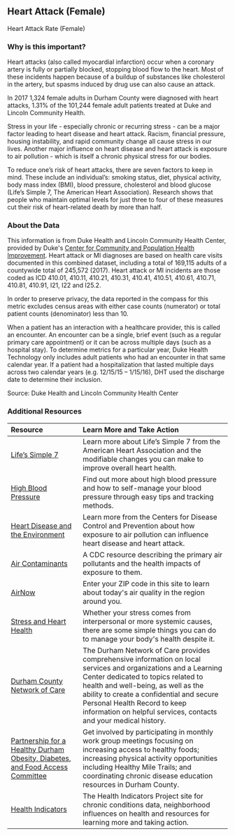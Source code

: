 ## Heart Attack (Female) 
Heart Attack Rate (Female) 

### Why is this important?
Heart attacks (also called myocardial infarction) occur when a coronary artery is fully or partially blocked, stopping blood flow to the heart. Most of these incidents happen because of a buildup of substances like cholesterol in the artery, but spasms induced by drug use can also cause an attack.  

In 2017 1,324 female adults in Durham County were diagnosed with heart attacks, 1.31% of the 101,244 female adult patients treated at Duke and Lincoln Community Health.

Stress in your life - especially chronic or recurring stress - can be a major factor leading to heart disease and heart attack. Racism, financial pressure, housing instability, and rapid community change all cause stress in our lives. Another major influence on heart disease and heart attack is exposure to air pollution - which is itself a chronic physical stress for our bodies.    

To reduce one’s risk of heart attacks, there are seven factors to keep in mind. These include an individual’s:  smoking status, diet, physical activity, body mass index (BMI), blood pressure, cholesterol and blood glucose (Life’s Simple 7, The American Heart Association).  Research shows that people who maintain optimal levels for just three to four of these measures cut their risk of heart-related death by more than half.  

### About the Data
This information is from Duke Health and Lincoln Community Health Center, provided by Duke's [Center for Community and Population Health Improvement](http://www.dukehealthimprovement.org/). Heart attack or MI diagnoses are based on health care visits documented in this combined dataset, including a total of 169,115 adults of a countywide total of 245,572 (2017). Heart attack or MI incidents are those coded as ICD 410.01, 410.11, 410.21, 410.31, 410.41, 410.51, 410.61, 410.71, 410.81, 410.91, I21, I22 and I25.2.

In order to preserve privacy, the data reported in the compass for this metric excludes census areas with either case counts (numerator) or total patient counts (denominator) less than 10.

When a patient has an interaction with a healthcare provider, this is called an encounter. An encounter can be a single, brief event (such as a regular primary care appointment) or it can be across multiple days (such as a hospital stay). To determine metrics for a particular year, Duke Health Technology only includes adult patients who had an encounter in that same calendar year. If a patient had a hospitalization that lasted multiple days across two calendar years (e.g. 12/15/15 – 1/15/16), DHT used the discharge date to determine their inclusion.

Source: Duke Health and Lincoln Community Health Center

### Additional Resources

|Resource | Learn More and Take Action | 
|:--- | :--- |
|[Life’s Simple 7](https://heartinsight.heart.org/Lifes-Simple-7/) | Learn more about Life’s Simple 7 from the American Heart Association and the modifiable changes you can make to improve overall heart health.
|[High Blood Pressure](https://www.heart.org/en/health-topics/high-blood-pressure) | Find out more about high blood pressure and how to self-manage your blood pressure through easy tips and tracking methods.
|[Heart Disease and the Environment](https://ephtracking.cdc.gov/showHeartEnv)| Learn more from the Centers for Disease Control and Prevention about how exposure to air pollution can influence heart disease and heart attack.
|[Air Contaminants](https://ephtracking.cdc.gov/showAirContaminants.action#pm)| A CDC resource describing the primary air pollutants and the health impacts of exposure to them.
|[AirNow](https://airnow.gov/)| Enter your ZIP code in this site to learn about today's air quality in the region around you.
|[Stress and Heart Health](http://www.heart.org/en/healthy-living/healthy-lifestyle/stress-management/stress-and-heart-health)| Whether your stress comes from interpersonal or more systemic causes, there are some simple things you can do to manage your body's health despite it. 
|[Durham County Network of Care](http://durham.nc.networkofcare.org/mh/)| The Durham Network of Care provides comprehensive information on local services and organizations and a Learning Center dedicated to topics related to health and well-being, as well as the ability to create a confidential and secure Personal Health Record to keep information on helpful services, contacts and your medical history.
|[Partnership for a Healthy Durham Obesity, Diabetes, and Food Access Committee](http://healthydurham.org/committees/obesity-and-chronic-illness-committee) | Get involved by participating in monthly work group meetings focusing on increasing access to healthy foods; increasing physical activity opportunities including Healthy Mile Trails; and coordinating chronic disease education resources in Durham County.
|[Health Indicators](http://health.dataworks-nc.org)| The Health Indicators Project site for chronic conditions data, neighborhood influences on health and resources for learning more and taking action.
